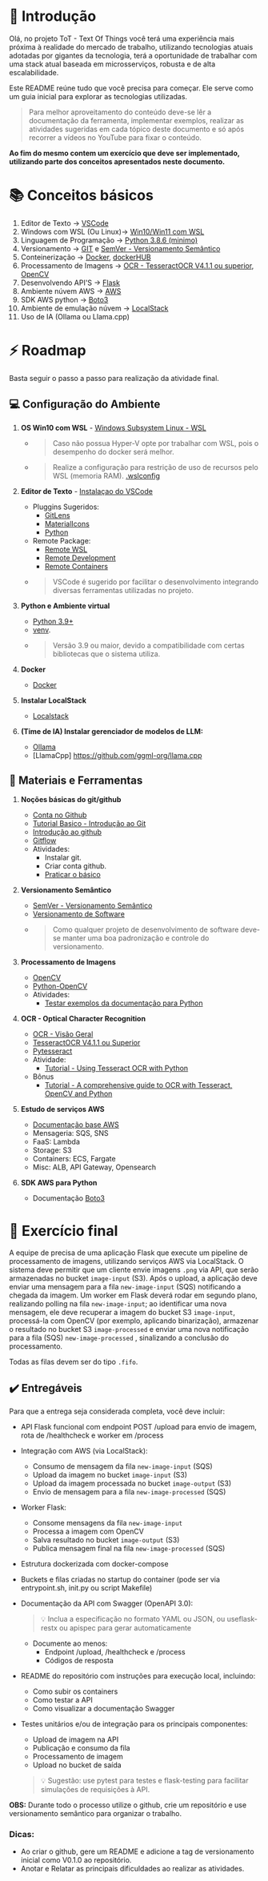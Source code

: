# :wave: Introdução

Olá, no projeto ToT - Text Of Things você terá uma experiência mais próxima à realidade do mercado de trabalho, utilizando tecnologias atuais adotadas por gigantes da tecnologia, terá a oportunidade de trabalhar com uma stack atual baseada em microsserviços, robusta e de alta escalabilidade.

Este README reúne tudo que você precisa para começar. Ele serve como um guia inicial para explorar as tecnologias utilizadas.

> Para melhor aproveitamento do conteúdo deve-se lêr a documentação da ferramenta, implementar exemplos, realizar as atividades sugeridas em cada tópico deste documento e só após recorrer a vídeos no YouTube para fixar o conteúdo.

**Ao fim do mesmo contem um exercício que deve ser implementado, utilizando parte dos conceitos apresentados neste documento.**

 
# :books: Conceitos básicos

1. Editor de Texto -> [VSCode](https://code.visualstudio.com/)
2. Windows com WSL (Ou Linux)-> [Win10/Win11 com WSL](https://docs.microsoft.com/pt-br/windows/wsl/install-win10)
3. Linguagem de Programação -> [Python 3.8.6 (minimo)](https://www.python.org/downloads/release/python-386/)
4. Versionamento -> [GIT](https://git-scm.com/downloads) e [SemVer - Versionamento Semântico](https://semver.org/)
5. Conteinerização -> [Docker](https://www.docker.com/), [dockerHUB](https://hub.docker.com/)
6. Processamento de Imagens -> [OCR - TesseractOCR V4.1.1 ou superior](https://github.com/tesseract-ocr/tesseract), [OpenCV](https://opencv.org/)
7. Desenvolvendo API'S -> [Flask](https://flask.palletsprojects.com/en/1.1.x/)
8. Ambiente núvem AWS -> [AWS](https://aws.amazon.com/)
9. SDK AWS python -> [Boto3](boto3.amazonaws.com/v1/documentation/api/latest/index.html)
10. Ambiente de emulação núvem -> [LocalStack](https://www.localstack.cloud/)
11. Uso de IA (Ollama ou Llama.cpp)


# :zap: Roadmap
Basta seguir o passo a passo para realização da atividade final.

## :computer: Configuração do Ambiente 
1. **OS Win10 com WSL** - [Windows Subsystem Linux - WSL](https://docs.microsoft.com/pt-br/windows/wsl/install-win10)
    * > Caso não possua Hyper-V opte por trabalhar com WSL, pois o desempenho do docker será melhor.
    * > Realize a configuração para restrição de uso de recursos pelo WSL (memoria RAM). [.wslconfig](https://learn.microsoft.com/en-us/windows/wsl/wsl-config)
  
2. **Editor de Texto** -  [Instalaçao do VSCode](https://code.visualstudio.com/)
    * Pluggins Sugeridos:
        * [GitLens](https://marketplace.visualstudio.com/items?itemName=eamodio.gitlens)
        * [MaterialIcons](https://marketplace.visualstudio.com/items?itemName=PKief.material-icon-theme)
        * [Python](https://marketplace.visualstudio.com/items?itemName=ms-python.python)
    * Remote Package:
        * [Remote WSL](https://marketplace.visualstudio.com/items?itemName=ms-vscode-remote.remote-wsl)
        * [Remote Development](https://marketplace.visualstudio.com/items?itemName=ms-vscode-remote.vscode-remote-extensionpack)
        * [Remote Containers](https://marketplace.visualstudio.com/items?itemName=ms-vscode-remote.remote-containers)
   * > VSCode é sugerido por facilitar o desenvolvimento integrando diversas ferramentas utilizadas no projeto.
 
3. **Python e Ambiente virtual**
    * [Python 3.9+](https://www.python.org/downloads/release/python-3922/)
    * [venv](https://docs.python.org/3/library/venv.html).
    * > Versão 3.9 ou maior, devido a compatibilidade com certas bibliotecas que o sistema utiliza.
  
4. **Docker**
    * [Docker](https://docs.docker.com/docker-for-windows/install/)

5. **Instalar LocalStack**
    * [Localstack](https://docs.localstack.cloud/getting-started/installation/)

6. **(Time de IA) Instalar gerenciador de modelos de LLM:**
    * [Ollama](https://ollama.com/)
    * [LlamaCpp] https://github.com/ggml-org/llama.cpp

## :hammer: Materiais e Ferramentas

1. **Noções básicas do git/github**
    * [Conta no Github](https://github.com/)
    * [Tutorial Basico - Introdução ao Git](https://www.hostinger.com.br/tutoriais/tutorial-do-git-basics-introducao)
    * [Introdução ao github](https://docs.github.com/pt/github/getting-started-with-github)
    * [Gitflow](https://www.atlassian.com/git/tutorials/comparing-workflows/gitflow-workflow)
    * Atividades:
        * Instalar git.
        * Criar conta github.
        * [Praticar o básico](https://learngitbranching.js.org/?locale=pt_BR)
  
2. **Versionamento Semântico**
   * [SemVer - Versionamento Semântico](https://semver.org/)
   * [Versionamento de Software](https://en.wikipedia.org/wiki/Software_versioning)
   * > Como qualquer projeto de desenvolvimento de software deve-se manter uma boa padronização e controle do versionamento.

3. **Processamento de Imagens**
    * [OpenCV](https://opencv.org/)
    * [Python-OpenCV](https://pypi.org/project/opencv-python/)
    * Atividades:
        * [Testar exemplos da documentação para Python](https://docs.opencv.org/master/d9/df8/tutorial_root.html)

4. **OCR - Optical Character Recognition**
    * [OCR - Visão Geral](https://en.wikipedia.org/wiki/Optical_character_recognition)
    * [TesseractOCR V4.1.1 ou Superior](https://github.com/tesseract-ocr/tesseract)
    * [Pytesseract](https://pypi.org/project/pytesseract/)
    * Atividade:
        * [Tutorial - Using Tesseract OCR with Python](https://www.pyimagesearch.com/2017/07/10/using-tesseract-ocr-python/)
    * Bônus
        * [Tutorial - A comprehensive guide to OCR with Tesseract, OpenCV and Python](https://nanonets.com/blog/ocr-with-tesseract/)

5. **Estudo de serviços AWS**
    * [Documentação base AWS](https://docs.aws.amazon.com/)
    * Mensageria: SQS, SNS
    * FaaS: Lambda
    * Storage: S3
    * Containers: ECS, Fargate
    * Misc: ALB, API Gateway, Opensearch

7. **SDK AWS para Python**
    * Documentação [Boto3](boto3.amazonaws.com/v1/documentation/api/latest/index.html)


# :pencil: Exercício final 
A equipe de precisa de uma aplicação Flask que execute um pipeline de processamento de imagens, utilizando serviços AWS via LocalStack. O sistema deve permitir que um cliente envie imagens `.png` via API, que serão armazenadas no bucket `image-input` (S3). Após o upload, a aplicação deve enviar uma mensagem para a fila `new-image-input` (SQS) notificando a chegada da imagem. Um worker em Flask deverá rodar em segundo plano, realizando polling na fila `new-image-input`; ao identificar uma nova mensagem, ele deve recuperar a imagem do bucket S3 `image-input`, processá-la com OpenCV (por exemplo, aplicando binarização), armazenar o resultado no bucket S3 `image-processed` e enviar uma nova notificação para a fila (SQS) `new-image-processed` , sinalizando a conclusão do processamento.

Todas as filas devem ser do tipo `.fifo`.

## ✔️ Entregáveis

Para que a entrega seja considerada completa, você deve incluir:

* API Flask funcional com endpoint POST /upload para envio de imagem, rota de /healthcheck e worker em /process

* Integração com AWS (via LocalStack):
    * Consumo de mensagem da fila `new-image-input` (SQS)
    * Upload da imagem no bucket `image-input` (S3)
    * Upload da imagem processada no bucket `image-output` (S3)
    * Envio de mensagem para a fila `new-image-processed` (SQS)

* Worker Flask:
    * Consome mensagens da fila `new-image-input`
    * Processa a imagem com OpenCV
    * Salva resultado no bucket `image-output` (S3)
    * Publica mensagem final na fila `new-image-processed` (SQS)

* Estrutura dockerizada com docker-compose
* Buckets e filas criadas no startup do container (pode ser via entrypoint.sh, init.py ou script Makefile)
* Documentação da API com Swagger (OpenAPI 3.0):
    >💡 Inclua a especificação no formato YAML ou JSON, ou useflask-restx ou apispec para gerar automaticamente
     * Documente ao menos:
         * Endpoint /upload, /healthcheck e /process
         * Códigos de resposta

* README do repositório com instruções para execução local, incluindo:
    * Como subir os containers
    * Como testar a API
    * Como visualizar a documentação Swagger

* Testes unitários e/ou de integração para os principais componentes:
    * Upload de imagem na API
    * Publicação e consumo da fila
    * Processamento de imagem
    * Upload no bucket de saída
    >💡 Sugestão: use pytest para testes e flask-testing para facilitar simulações de requisições à API.

**OBS:** Durante todo o processo utilize o github, crie um repositório e use versionamento semântico para organizar o trabalho.


### Dicas:
* Ao criar o github, gere um README e adicione a tag de versionamento inicial como V0.1.0 ao repositório.
* Anotar e Relatar as principais dificuldades ao realizar as atividades.

    
